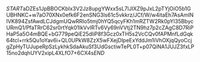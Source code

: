 $START$aDZEs1JpBBOCKbIx3V2Jz8upgYWxx5sL7lJIXZ9pJxL2pTYjOiO5b1GUBHNKC+w7aO70XNx0efk6F2enSNG3ls61c5vkkrz/JCf/W/w4itaEh7AsAmlNIVK894ZsfAwdLCJdgmUQwRRIo5tmj0hYQ5qcyFKh1mRZTW2Rk0pYl35BbycURmQ1/PfaTRrC62sr0rtYqk01lkVvIRTv6Vy69nVVtj2TN9hz7p2cZAgC8D7RiPHaP5a5O4mBQE+bG779peQiE25dliP8f3Gcz0xTH5s2VcCQv0fAPMnfLdGqk64tcl+rrk5Qu1oYav6i+QL0UPkW8ZzX5wFXejDlpeExYddJm1iVhOXjqQyoCcjgZpHyTUJupeRpSzLykhkSdaAkuSf3UdGsctiwTePL0T+p07QiNA1JUJZ3fxLP15no2dqhUYV2xipL4XLfO7+6CX4s$END$